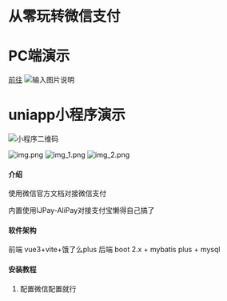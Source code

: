 # 从零玩转微信支付

# PC端演示
[前往](https://lzys522.cn/wx/)
![输入图片说明](wx-play-ui/public/image.png)

# uniapp小程序演示
![小程序二维码](doc/img/img.png)

![img.png](doc/img/imgewm.png)
![img_1.png](doc/img/img_1.png)
![img_2.png](doc/img/img_2.png)
#### 介绍
使用微信官方文档对接微信支付

内置使用IJPay-AliPay对接支付宝懒得自己搞了

#### 软件架构
前端 vue3+vite+饿了么plus
后端 boot 2.x + mybatis plus + mysql 


#### 安装教程

1.  配置微信配置就行

